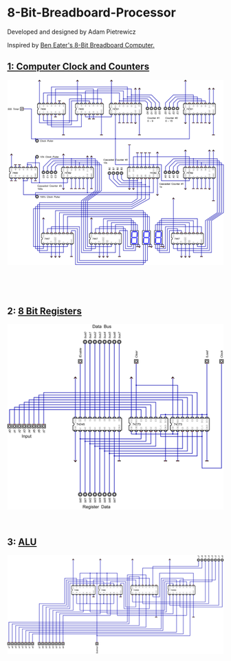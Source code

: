 # 8-Bit-Breadboard-Processor

Developed and designed by Adam Pietrewicz

Inspired by [Ben Eater's 8-Bit Breadboard Computer.](https://eater.net/8bit)

## [1: Computer Clock and Counters](https://github.com/pietrea2/8-Bit-Breadboard-Processor/tree/main/1.%20555%20Clock%20and%20Counters)

![555 Clock and Counters](https://github.com/pietrea2/8-Bit-Breadboard-Processor/blob/main/1.%20555%20Clock%20and%20Counters/555%20timer.png)

&nbsp;
&nbsp;

&nbsp;
&nbsp;

## 2: [8 Bit Registers](https://github.com/pietrea2/8-Bit-Breadboard-Processor/tree/main/2.%208%20Bit%20Registers)

![8 Bit Register Schematic](https://github.com/pietrea2/8-Bit-Breadboard-Processor/blob/main/2.%208%20Bit%20Registers/8%20bit%20register.png)

&nbsp;
&nbsp;


## 3: [ALU](https://github.com/pietrea2/8-Bit-Breadboard-Processor/tree/main/3.%20ALU)

![Basic ALU schematic](https://github.com/pietrea2/8-Bit-Breadboard-Processor/blob/main/3.%20ALU/ALU.png)

&nbsp;
&nbsp;
